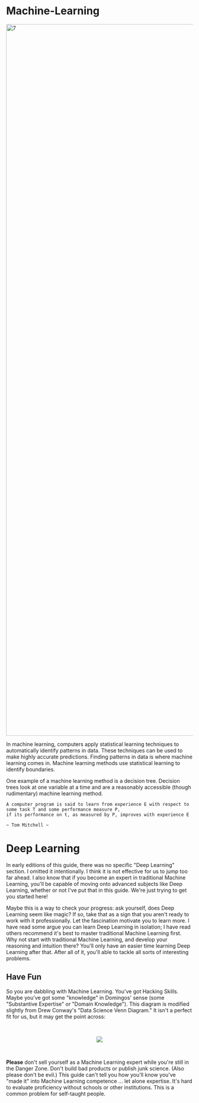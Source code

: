 # Machine-Learning

<img width="1920" alt="7" src="https://user-images.githubusercontent.com/44236850/116789295-6212f700-aad8-11eb-8f55-9d8c93f85903.png">

In machine learning, computers apply statistical learning techniques to automatically identify patterns in data. These techniques can be used to make highly accurate predictions. Finding patterns in data is where machine learning comes in. Machine learning methods use statistical learning to identify boundaries. 

One example of a machine learning method is a decision tree. Decision trees look at one variable at a time and are a reasonably accessible (though rudimentary) machine learning method.

```
A computer program is said to learn from experience E with respect to some task T and some performance measure P, 
if its performance on t, as measured by P, improves with experience E

~ Tom Mitchell ~
```

# Deep Learning

In early editions of this guide, there was no specific "Deep Learning" section. I omitted it intentionally. I think it is not effective for us to jump too far ahead. I also know that if you become an expert in traditional Machine Learning, you'll be capable of moving onto advanced subjects like Deep Learning, whether or not I've put that in this guide. We're just trying to get you started here!

Maybe this is a way to check your progress: ask yourself, does Deep Learning seem like magic? If so, take that as a sign that you aren't ready to work with it professionally. Let the fascination motivate you to learn more. I have read some argue you can learn Deep Learning in isolation; I have read others recommend it's best to master traditional Machine Learning first. Why not start with traditional Machine Learning, and develop your reasoning and intuition there? You'll only have an easier time learning Deep Learning after that. After all of it, you'll able to tackle all sorts of interesting problems.

## Have Fun
So you are dabbling with Machine Learning. You've got Hacking Skills. Maybe you've got some "knowledge" in Domingos' sense (some "Substantive Expertise" or "Domain Knowledge"). This diagram is modified slightly from Drew Conway's "Data Science Venn Diagram." It isn't a perfect fit for us, but it may get the point across:

<br>

<p align="center">
<img src="https://user-images.githubusercontent.com/44236850/116783237-dbe6b880-aab7-11eb-8293-9929d13452ba.png"</a>
</p>

<br>

<b>Please</b> don't sell yourself as a Machine Learning expert while you're still in the Danger Zone. Don't build bad products or publish junk science. (Also please don't be evil.) This guide can't tell you how you'll know you've "made it" into Machine Learning competence ... let alone expertise. It's hard to evaluate proficiency without schools or other institutions. This is a common problem for self-taught people.
